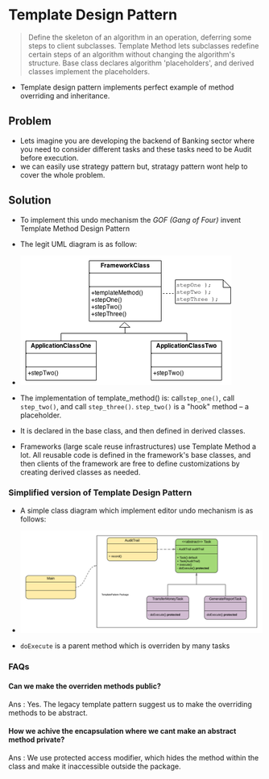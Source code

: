 # Template Design Pattern

> Define the skeleton of an algorithm in an operation, deferring some steps to client subclasses. Template Method lets subclasses redefine certain steps of an algorithm without changing the algorithm's structure.
> Base class declares algorithm 'placeholders', and derived classes implement the placeholders.

- Template design pattern implements perfect example of method overriding and inheritance.

## Problem

- Lets imagine you are developing the backend of Banking sector where you need to consider different tasks and these tasks need to be Audit before execution.
- we can easily use strategy pattern but, stratagy pattern wont help to cover the whole problem.

## Solution

- To implement this undo mechanism the _GOF (Gang of Four)_ invent Template Method Design Pattern
- The legit UML diagram is as follow:
- ![Template Design Pattern](https://github.com/ShreyasSubhedar/design-patterns/blob/master/Behavioral%20Design%20Patterns/Template%20Design%20Pattern/Template_Method.png)

- The implementation of template_method() is: call`step_one()`, call `step_two()`, and call `step_three()`. `step_two()` is a "hook" method – a placeholder.
- It is declared in the base class, and then defined in derived classes.
- Frameworks (large scale reuse infrastructures) use Template Method a lot. All reusable code is defined in the framework's base classes, and then clients of the framework are free to define customizations by creating derived classes as needed.

### Simplified version of Template Design Pattern

- A simple class diagram which implement editor undo mechanism is as follows:
- ![Class Diagram](https://github.com/ShreyasSubhedar/design-patterns/blob/master/Behavioral%20Design%20Patterns/Template%20Design%20Pattern/Template%20Design%20Pattern%20Class%20Diagram.png)
  
- `doExecute` is a parent method which is overriden by many tasks
### FAQs

#### Can we make the overriden methods public?

Ans : Yes. The legacy template pattern suggest us to make the overriding methods to be abstract.

#### How we achive the encapsulation where we cant make an abstract method private?

Ans : We use protected access modifier, which hides the method within the class and make it inaccessible outside the package.
